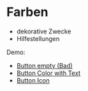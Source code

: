 # Farben

- dekorative Zwecke
- Hilfestellungen

Demo: 
- [Button empty (Bad)](/demo/colors-button-empty)
- [Button Color with Text](/demo/colors-button-text)
- [Button Icon](/demo/colors-button-icon)
